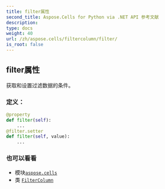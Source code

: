 ```yaml
---
title: filter属性
second_title: Aspose.Cells for Python via .NET API 参考文献
description:
type: docs
weight: 40
url: /zh/aspose.cells/filtercolumn/filter/
is_root: false
---
```

## filter属性

获取和设置过滤数据的条件。
### 定义：
```python
@property
def filter(self):
    ...
@filter.setter
def filter(self, value):
    ...
```

### 也可以看看
* 模块[`aspose.cells`](../../)
* 类 [`FilterColumn`](/cells/python-net/zh/aspose.cells/filtercolumn)
